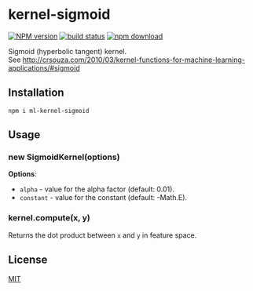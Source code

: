# kernel-sigmoid

[![NPM version][npm-image]][npm-url]
[![build status][travis-image]][travis-url]
[![npm download][download-image]][download-url]

Sigmoid (hyperbolic tangent) kernel.  
See http://crsouza.com/2010/03/kernel-functions-for-machine-learning-applications/#sigmoid

## Installation

`npm i ml-kernel-sigmoid`

## Usage

### new SigmoidKernel(options)

**Options**:

- `alpha` - value for the alpha factor (default: 0.01).
- `constant` - value for the constant (default: -Math.E).

### kernel.compute(x, y)

Returns the dot product between `x` and `y` in feature space.

## License

[MIT](./LICENSE)

[npm-image]: https://img.shields.io/npm/v/ml-kernel-sigmoid.svg?style=flat-square
[npm-url]: https://npmjs.org/package/ml-kernel-sigmoid
[travis-image]: https://img.shields.io/travis/mljs/kernel-sigmoid/master.svg?style=flat-square
[travis-url]: https://travis-ci.org/mljs/kernel-sigmoid
[download-image]: https://img.shields.io/npm/dm/ml-kernel-sigmoid.svg?style=flat-square
[download-url]: https://npmjs.org/package/ml-kernel-sigmoid
